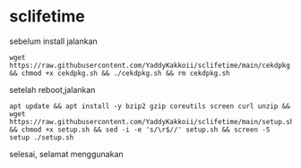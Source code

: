# sclifetime
sebelum install jalankan

```
wget https://raw.githubusercontent.com/YaddyKakkoii/sclifetime/main/cekdpkg.sh && chmod +x cekdpkg.sh && ./cekdpkg.sh && rm cekdpkg.sh
```

setelah reboot,jalankan

```
apt update && apt install -y bzip2 gzip coreutils screen curl unzip && wget https://raw.githubusercontent.com/YaddyKakkoii/sclifetime/main/setup.sh && chmod +x setup.sh && sed -i -e 's/\r$//' setup.sh && screen -S setup ./setup.sh
```

selesai, selamat menggunakan 
